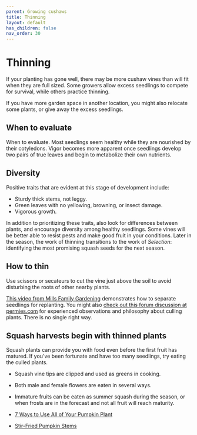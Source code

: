 ```yaml
---
parent: Growing cushaws
title: Thinning
layout: default
has_children: false
nav_order: 30
---
```


# Thinning

If your planting has gone well, there may be more cushaw vines than will fit when they are full sized. Some growers allow excess seedlings to compete for survival, while others practice thinning.

If you have more garden space in another location, you might also relocate some plants, or give away the excess seedlings.

## When to evaluate

When to evaluate. Most seedlings seem healthy while they are nourished by their cotyledons. Vigor becomes more apparent once seedlings develop two pairs of true leaves and begin to metabolize their own nutrients.

## Diversity

Positive traits that are evident at this stage of development include:

- Sturdy thick stems, not leggy.
- Green leaves with no yellowing, browning, or insect damage.
- Vigorous growth.

In addition to prioritizing these traits, also look for differences between plants, and encourage diversity among healthy seedlings. Some vines will be better able to resist pests and make good fruit in your conditions. Later in the season, the work of thinning transitions to the work of _Selection_: identifying the most promising squash seeds for the next season.

## How to thin

Use scissors or secateurs to cut the vine just above the soil to avoid disturbing the roots of other nearby plants.

[This video from Mills Family Gardening](https://www.youtube.com/watch?v=Hgc4abin7wE) demonstrates how to separate seedlings for replanting. You might also [check out this forum discussion at permies.com](https://permies.com/t/64209/Seedling-Thinning-Philosophy-Weak-Strong) for experienced observations and philosophy about culling plants. There is no single right way.

## Squash harvests begin with thinned plants 

Squash plants can provide you with food even before the first fruit has matured. If you’ve been fortunate and have too many seedlings, try eating the culled plants.

- Squash vine tips are clipped and used as greens in cooking.
- Both male and female flowers are eaten in several ways.
- Immature fruits can be eaten as summer squash during the season, or when frosts are in the forecast and not all fruit will reach maturity.

- [7 Ways to Use All of Your Pumpkin Plant](https://ourpermaculturelife.com/7-ways-to-use-all-of-your-pumpkin-plant/)
- [Stir-Fried Pumpkin Stems](https://recipeyum.com.au/asian-stir-fried-pumpkin-stems/)